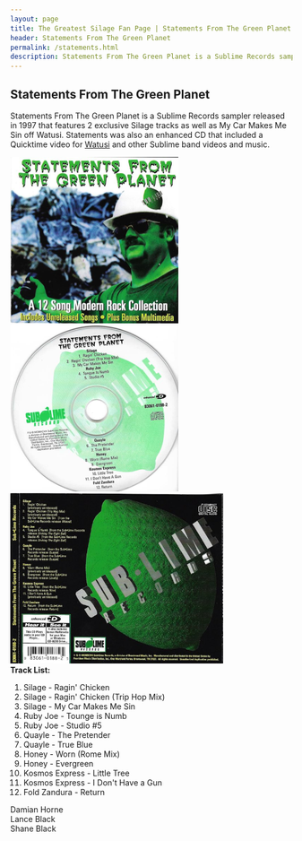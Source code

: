 ```yaml
---
layout: page
title: The Greatest Silage Fan Page | Statements From The Green Planet
header: Statements From The Green Planet
permalink: /statements.html
description: Statements From The Green Planet is a Sublime Records sampler released in 1997.
---
```


<h2>Statements From The Green Planet</h2>

<p>
Statements From The Green Planet is a Sublime Records sampler released in 1997 that features 2 exclusive Silage tracks as well as My Car Makes Me Sin off Watusi.  Statements was also an enhanced CD that included a Quicktime video for <a href='/videos.html'>Watusi</a> and other Sublime band videos and music.
</p>

<img src='images/music/statements/statements.jpg' width='300px'>
<img src='images/music/statements/statements_cd.jpg' width='300px'>
<img src='images/music/statements/statements_back.jpg' width='380px'>

<div align="left">
  <strong>Track List:</strong>

  <ol>
  <li>Silage - Ragin' Chicken</li>
  <li>Silage - Ragin' Chicken (Trip Hop Mix)</li>
  <li>Silage - My Car Makes Me Sin</li>
  <li>Ruby Joe - Tounge is Numb</li>
  <li>Ruby Joe - Studio #5</li>
  <li>Quayle - The Pretender</li>
  <li>Quayle - True Blue</li>
  <li>Honey - Worn (Rome Mix)</li>
  <li>Honey - Evergreen</li>
  <li>Kosmos Express - Little Tree</li>
  <li>Kosmos Express - I Don't Have a Gun</li>
  <li>Fold Zandura - Return</li>
  </ol>

Damian Horne<br>
Lance Black<br>
Shane Black
</div>
